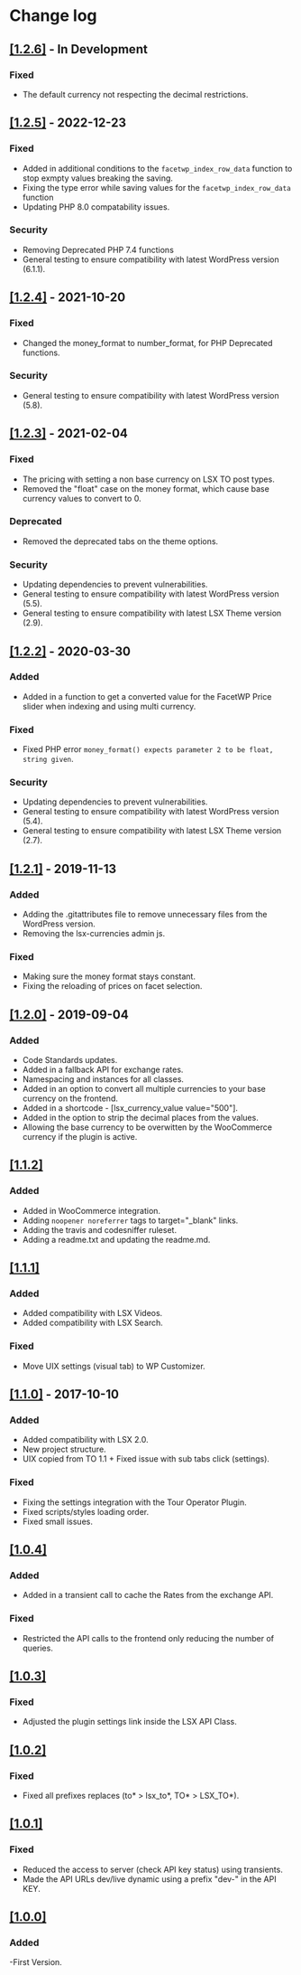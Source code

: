 # Change log

## [[1.2.6]](https://github.com/lightspeeddevelopment/lsx-currencies/releases/tag/1.2.6) - In Development

### Fixed 
- The default currency not respecting the decimal restrictions.

## [[1.2.5]](https://github.com/lightspeeddevelopment/lsx-currencies/releases/tag/1.2.5) - 2022-12-23

### Fixed
-	Added in additional conditions to the `facetwp_index_row_data` function to stop exmpty values breaking the saving.
-	Fixing the type error while saving values for the `facetwp_index_row_data` function
-   Updating PHP 8.0 compatability issues.

### Security
-   Removing Deprecated PHP 7.4 functions
-   General testing to ensure compatibility with latest WordPress version (6.1.1).

## [[1.2.4]](https://github.com/lightspeeddevelopment/lsx-currencies/releases/tag/1.2.4) - 2021-10-20

### Fixed
-	Changed the money_format to number_format, for PHP Deprecated functions.

### Security
-   General testing to ensure compatibility with latest WordPress version (5.8).

## [[1.2.3]](https://github.com/lightspeeddevelopment/lsx-currencies/releases/tag/1.2.3) - 2021-02-04

### Fixed
-	The pricing with setting a non base currency on LSX TO post types.
-   Removed the "float" case on the money format, which cause base currency values to convert to 0.

### Deprecated

-   Removed the deprecated tabs on the theme options.

### Security

-   Updating dependencies to prevent vulnerabilities.
-   General testing to ensure compatibility with latest WordPress version (5.5).
-   General testing to ensure compatibility with latest LSX Theme version (2.9).

## [[1.2.2]](https://github.com/lightspeeddevelopment/lsx-currencies/releases/tag/1.2.2) - 2020-03-30

### Added

-   Added in a function to get a converted value for the FacetWP Price slider when indexing and using multi currency.

### Fixed

-   Fixed PHP error `money_format() expects parameter 2 to be float, string given`.

### Security

-   Updating dependencies to prevent vulnerabilities.
-   General testing to ensure compatibility with latest WordPress version (5.4).
-   General testing to ensure compatibility with latest LSX Theme version (2.7).

## [[1.2.1]](https://github.com/lightspeeddevelopment/lsx-currencies/releases/tag/1.2.1) - 2019-11-13

### Added

-   Adding the .gitattributes file to remove unnecessary files from the WordPress version.
-   Removing the lsx-currencies admin js.

### Fixed

-   Making sure the money format stays constant.
-   Fixing the reloading of prices on facet selection.

## [[1.2.0]](https://github.com/lightspeeddevelopment/lsx-currencies/releases/tag/1.2.0) - 2019-09-04

### Added

-   Code Standards updates.
-   Added in a fallback API for exchange rates.
-   Namespacing and instances for all classes.
-   Added in an option to convert all multiple currencies to your base currency on the frontend.
-   Added in a shortcode - [lsx_currency_value value="500"].
-   Added in the option to strip the decimal places from the values.
-   Allowing the base currency to be overwitten by the WooCommerce currency if the plugin is active.

## [[1.1.2]]()

### Added

-   Added in WooCommerce integration.
-   Adding `noopener noreferrer` tags to target="\_blank" links.
-   Adding the travis and codesniffer ruleset.
-   Adding a readme.txt and updating the readme.md.

## [[1.1.1]]()

### Added

-   Added compatibility with LSX Videos.
-   Added compatibility with LSX Search.

### Fixed

-   Move UIX settings (visual tab) to WP Customizer.

## [[1.1.0]](https://github.com/lightspeeddevelopment/lsx-currencies/releases/tag/1.2.0) - 2017-10-10

### Added

-   Added compatibility with LSX 2.0.
-   New project structure.
-   UIX copied from TO 1.1 + Fixed issue with sub tabs click (settings).

### Fixed

-   Fixing the settings integration with the Tour Operator Plugin.
-   Fixed scripts/styles loading order.
-   Fixed small issues.

## [[1.0.4]]()

### Added

-   Added in a transient call to cache the Rates from the exchange API.

### Fixed

-   Restricted the API calls to the frontend only reducing the number of queries.

## [[1.0.3]]()

### Fixed

-   Adjusted the plugin settings link inside the LSX API Class.

## [[1.0.2]]()

### Fixed

-   Fixed all prefixes replaces (to* > lsx_to*, TO* > LSX_TO*).

## [[1.0.1]]()

### Fixed

-   Reduced the access to server (check API key status) using transients.
-   Made the API URLs dev/live dynamic using a prefix "dev-" in the API KEY.

## [[1.0.0]]()

### Added

-First Version.
